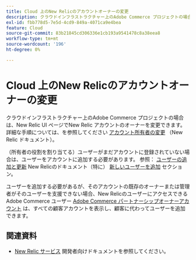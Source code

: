 ```yaml
---
title: Cloud 上のNew Relicのアカウントオーナーの変更
description: クラウドインフラストラクチャー上のAdobe Commerce プロジェクトの場合は、New Relic UI ページでNew Relic アカウントのオーナーを変更できます。 詳しい手順については、New Relic ドキュメントの [ アカウント所有者の変更 ] （https://docs.newrelic.com/docs/accounts/accounts/roles-permissions/change-account-owner）を参照してください。
exl-id: fbb778d5-7e5d-4cd9-849a-4071ca9e4bea
feature: Cloud
source-git-commit: 83b21845cd306336e1cb193a9541478c8a38eea8
workflow-type: tm+mt
source-wordcount: '196'
ht-degree: 0%

---
```


# Cloud 上のNew Relicのアカウントオーナーの変更

クラウドインフラストラクチャー上のAdobe Commerce プロジェクトの場合は、New Relic UI ページでNew Relic アカウントのオーナーを変更できます。 詳細な手順については、を参照してください [アカウント所有者の変更](https://docs.newrelic.com/docs/accounts/accounts/roles-permissions/change-account-owner) （New Relic ドキュメント）。

（所有者の役割を割り当てる）ユーザーがまだアカウントに登録されていない場合は、ユーザーをアカウントに追加する必要があります。 参照： [ユーザーの追加と更新](https://docs.newrelic.com/docs/accounts/accounts/roles-permissions/add-update-users) New Relicのドキュメント（特に） [新しいユーザーを追加](https://docs.newrelic.com/docs/accounts/accounts/roles-permissions/add-update-users#adding_users) セクション。

ユーザーを追加する必要があるが、そのアカウントの既存のオーナーまたは管理者がそのユーザーを支援できない場合、New RelicのユーザーにアクセスできるAdobe Commerce ユーザー [Adobe Commerce パートナーシップオーナーアカウント](https://account.newrelic.com/accounts/1311131/users) は、すべての顧客アカウントを表示し、顧客に代わってユーザーを追加できます。

## 関連資料

* [New Relic サービス](https://devdocs.magento.com/guides/v2.3/cloud/project/new-relic.html) 開発者向けドキュメントを参照してください。
